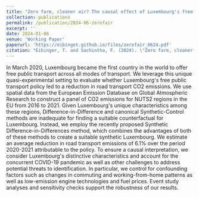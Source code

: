 ```yaml
---
title: "Zero fare, cleaner air? The causal effect of Luxembourg's free public transportation policy on carbon emissions"
collection: publications
permalink: /publication/2024-06-zerofair
excerpt: ''
date: 2024-01-06
venue: 'Working Paper'
paperurl: 'https://eibinget.github.io/files/zerofair_0624.pdf'
citation: "Eibinger, T. and Sachintha, F. (2024). \"Zero fare, cleaner air? The causal effect of Luxembourg's free public transportation policy on carbon emissions\" <i>Working Paper</i>."
---
```


In March 2020, Luxembourg became the first country in the world to offer free public transport across all modes of transport. We leverage this unique quasi-experimental setting to evaluate whether Luxembourg's free public transport policy led to a reduction in road transport CO2 emissions. We use spatial data from the European Emission Database on Global Atmospheric Research to construct a panel of CO2 emissions for NUTS2 regions in the EU from 2016 to 2021. Given Luxembourg's unique characteristics among these regions, Difference-in-Difference and canonical Synthetic-Control methods are inadequate for finding a suitable counterfactual for Luxembourg. Instead, we employ the recently proposed Synthetic Difference-in-Differences method, which combines the advantages of both of these methods to create a suitable synthetic Luxembourg. We estimate an average reduction in road transport emissions of 6.1% over the period 2020-2021 attributable to the policy. To ensure a causal interpretation, we consider Luxembourg's distinctive characteristics and account for the concurrent COVID-19 pandemic as well as other challenges to address potential threats to identification. In particular, we control for confounding factors such as changes in commuting and working-from-home patterns as well as low-emission engine technologies and fuel prices. Event study analyses and sensitivity checks support the robustness of our results.